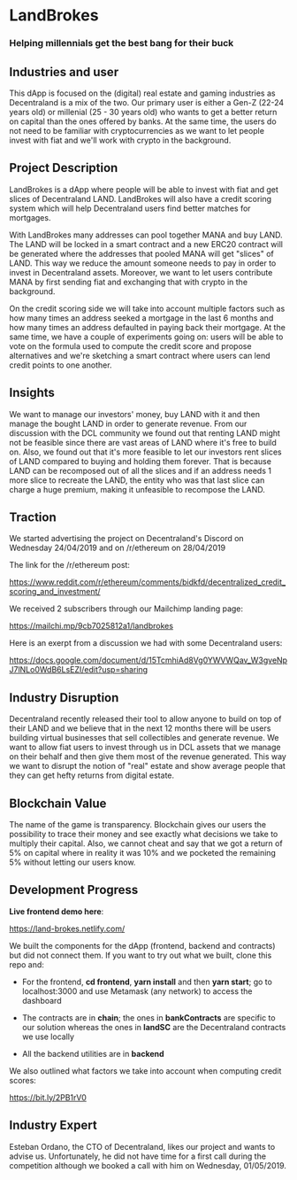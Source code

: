 # LandBrokes
### Helping millennials get the best bang for their buck

## Industries and user

This dApp is focused on the (digital) real estate and gaming industries as Decentraland is a mix of the two. Our primary user is either a Gen-Z (22-24 years old) or millenial (25 - 30 years old) who wants to get a better return on capital than the ones offered by banks. At the same time, the users do not need to be familiar with cryptocurrencies as we want to let people invest with fiat and we'll work with crypto in the background.

## Project Description

LandBrokes is a dApp where people will be able to invest with fiat and get slices of Decentraland LAND. LandBrokes will also have a credit scoring system which will help Decentraland users find better matches for mortgages.

With LandBrokes many addresses can pool together MANA and buy LAND. The LAND will be locked in a smart contract and a new ERC20 contract will be generated where the addresses that pooled MANA will get "slices" of LAND. This way we reduce the amount someone needs to pay in order to invest in Decentraland assets. Moreover, we want to let users contribute MANA by first sending fiat and exchanging that with crypto in the background.

On the credit scoring side we will take into account multiple factors such as how many times an address seeked a mortgage in the last 6 months and how many times an address defaulted in paying back their mortgage. At the same time, we have a couple of experiments going on: users will be able to vote on the formula used to compute the credit score and propose alternatives and we're sketching a smart contract where users can lend credit points to one another.

## Insights

We want to manage our investors' money, buy LAND with it and then manage the bought LAND in order to generate revenue. From our discussion with the DCL community we found out that renting LAND might not be feasible since there are vast areas of LAND where it's free to build on. Also, we found out that it's more feasible to let our investors rent slices of LAND compared to buying and holding them forever. That is because LAND can be recomposed out of all the slices and if an address needs 1 more slice to recreate the LAND, the entity who was that last slice can charge a huge premium, making it unfeasible to recompose the LAND.

## Traction

We started advertising the project on Decentraland's Discord on Wednesday 24/04/2019 and on /r/ethereum on 28/04/2019

The link for the /r/ethereum post:

https://www.reddit.com/r/ethereum/comments/bidkfd/decentralized_credit_scoring_and_investment/

We received 2 subscribers through our Mailchimp landing page:

https://mailchi.mp/9cb7025812a1/landbrokes

Here is an exerpt from a discussion we had with some Decentraland users:

https://docs.google.com/document/d/15TcmhiAd8Vg0YWVWQav_W3gveNpJ7lNLo0WdB6LsEZI/edit?usp=sharing

## Industry Disruption

Decentraland recently released their tool to allow anyone to build on top of their LAND and we believe that in the next 12 months there will be users building virtual businesses that sell collectibles and generate revenue. We want to allow fiat users to invest through us in DCL assets that we manage on their behalf and then give them most of the revenue generated. This way we want to disrupt the notion of "real" estate and show average people that they can get hefty returns from digital estate.

## Blockchain Value

The name of the game is transparency. Blockchain gives our users the possibility to trace their money and see exactly what decisions we take to multiply their capital. Also, we cannot cheat and say that we got a return of 5% on capital where in reality it was 10% and we pocketed the remaining 5% without letting our users know.

## Development Progress

__Live frontend demo here__:

https://land-brokes.netlify.com/

We built the components for the dApp (frontend, backend and contracts) but did not connect them. If you want to try out what we built, clone this repo and:

* For the frontend, __cd frontend__, __yarn install__ and then __yarn start__; go to localhost:3000 and use Metamask (any network) to access the dashboard

* The contracts are in __chain__; the ones in __bankContracts__ are specific to our solution whereas the ones in __landSC__ are the Decentraland contracts we use locally

* All the backend utilities are in __backend__

We also outlined what factors we take into account when computing credit scores:

https://bit.ly/2PB1rV0

## Industry Expert

Esteban Ordano, the CTO of Decentraland, likes our project and wants to advise us. Unfortunately, he did not have time for a first call during the competition although we booked a call with him on Wednesday, 01/05/2019.
